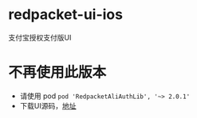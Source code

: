 # redpacket-ui-ios
支付宝授权支付版UI

# 不再使用此版本
* 请使用 pod `pod 'RedpacketAliAuthLib', '~> 2.0.1'`
* 下载UI源码，[地址](https://github.com/YunzhanghuOpen/redpacket-ui-open-ios)



